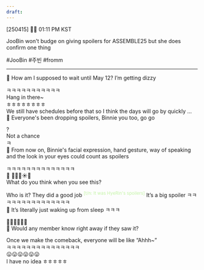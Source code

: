 ```yaml
---
draft:
---
```

[250415] 🐣💭 01:11 PM KST

JooBin won't budge on giving spoilers for ASSEMBLE25 but she does confirm one thing

#JooBin #주빈 #fromm
___

🫧 How am I supposed to wait until May 12? I’m getting dizzy

ㅋㅋㅋㅋㅋㅋㅋㅋㅋㅋㅋ  
Hang in there~  
ㅎㅎㅎㅎㅎㅎㅎㅎ  
We still have schedules before that 
so I think the days will go by quickly
…  
🫧 Everyone's been dropping spoilers, Binnie you too, go go  

?  
Not a chance  
ㅋ  
🫧 From now on, Binnie's facial expression, hand gesture, way of speaking and the look in your eyes could count as spoilers

ㅋㅋㅋㅋㅋㅋㅋㅋㅋㅋㅋㅋㅋㅋ  
🫧 🛌💤💭☀️🌄  
What do you think when you see this?

Who is it? They did a good job  <sup><font color="#c3f4a5">[t/n: It was HyeRin's spoilers]</font></sup>
It’s a big spoiler
ㅋㅋㅋㅋㅋㅋㅋㅋㅋㅋㅋㅋㅋㅋㅋ  
🫧 It’s literally just waking up from sleep ㅋㅋㅋ

🤷🏻‍♀️🤷🏻‍♀️  
🫧 Would any member know right away if they saw it?

Once we make the comeback, everyone will be like “Ahhh~”  
ㅋㅋㅋㅋㅋㅋㅋㅋㅋㅋㅋㅋㅋㅋㅋ  
😛😛😛😛😛😛  
I have no idea ㅎㅎㅎㅎㅎ